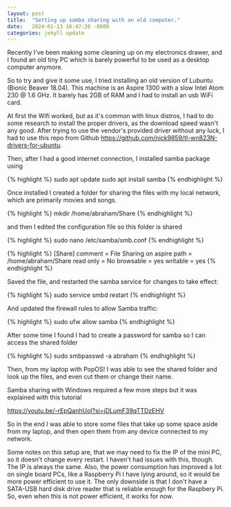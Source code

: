 ```yaml
---
layout: post
title:  "Setting up samba sharing with an old computer."
date:   2024-01-13 16:47:26 -0600
categories: jekyll update
---
```


Recently I've been making some cleaning up on my electronics drawer, and I found an old tiny PC which is barely powerful to be used as a desktop computer anymore.

So to try and give it some use, I tried installing an old version of Lubuntu (Bionic Beaver 18.04). This machine is an Aspire 1300 with a slow Intel Atom 230 @ 1.6 GHz. It barely has 2GB of RAM and I had to install an usb WiFi card.

At first the Wifi worked, but as it's common with linux distros, I had to do some research to install the proper drivers, as the download speed wasn't any good. After trying to use the vendor's provided driver without any luck, I had to use this repo from Github https://github.com/nick9859/tl-wn823N-drivers-for-ubuntu.

Then, after I had a good internet connection, I installed samba package using


{% highlight %}
sudo apt update
sudo apt install samba
{% endhighlight %}

Once installed I created a folder for sharing the files with my local network, which are primarily movies and songs.

{% highlight %}
mkdir /home/abraham/Share
{% endhighlight %}

and then I edited the configuration file so this folder is shared

{% highlight %}
sudo nano /etc/samba/smb.conf
{% endhighlight %}

{% highlight %}
[Share]
comment = File Sharing on aspire
path = /home/abraham/Share
read only = No
browsable = yes
writable = yes
{% endhighlight %}

Saved the file, and restarted the samba service for changes to take effect:

{% highlight %}
sudo service smbd restart
{% endhighlight %}

And updated the firewall rules to allow Samba traffic:

{% highlight %}
sudo ufw allow samba
{% endhighlight %}

After some time I found I had to create a password for samba so I can access the shared folder

{% highlight %}
sudo smbpasswd -a abraham
{% endhighlight %}

Then, from my laptop with PopOS! I was able to see the shared folder and look up the files, and even cut them or change their name.

Samba sharing with Windows required a few more steps but it was explained with this tutorial

https://youtu.be/-rEpQanhUoI?si=jDLumF39qTTDzEHV

So in the end I was able to store some files that take up some space aside from my laptop, and then open them from any device connected to my network.

Some notes on this setup are, that we may need to fix the IP of the mini PC, so it doesn't change every restart. I haven't had issues with this, though. The IP is always the same. Also, the power consumption has improved a lot on single board PCs, like a Raspberry Pi I have lying around, so it would be more power efficient to use it. The only downside is that I don't have a SATA-USB hard disk drive reader that is reliable enough for the Raspbery Pi. So, even when this is not power efficient, it works for now.